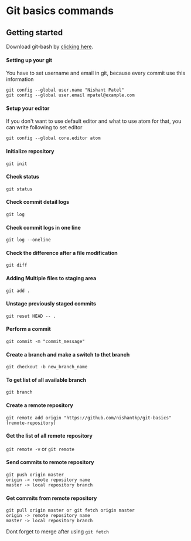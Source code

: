 # Git basics commands

## Getting started
Download git-bash by [clicking here](https://git-scm.com/downloads).

#### Setting up your git
You have to set username and email in git, because every commit use this information
```
git config --global user.name "Nishant Patel"
git config --global user.email mpatel@example.com
```

#### Setup your editor
If you don't want to use default editor and what to use atom for that,
you can write following to set editor
```
git config --global core.editor atom
```

#### Initialize repository
`git init`

#### Check status
`git status`

#### Check commit detail logs
`git log`

#### Check commit logs in one line
`git log --oneline`

#### Check the difference after a file modification
`git diff`

#### Adding Multiple files to staging area 
`git add .`

#### Unstage previously staged commits
`git reset HEAD -- .`

#### Perform a commit 
`git commit -m "commit_message"`

#### Create a branch and make a switch to thet branch
`git checkout -b new_branch_name`

#### To get list of all available branch
`git branch`

#### Create a remote repository
`git remote add origin "https://github.com/nishantkp/git-basics"(remote-repository)`

#### Get the list of all remote repository
`git remote -v` or `git remote`

#### Send commits to remote repository
```
git push origin master
origin -> remote repository name
master -> local repository branch
```

#### Get commits from remote repository
```
git pull origin master or git fetch origin master
origin -> remote repository name
master -> local repository branch
```
Dont forget to merge after using `git fetch`
